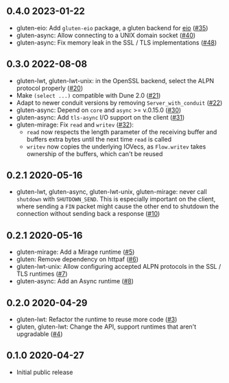 0.4.0 2023-01-22
--------------

- gluten-eio: Add `gluten-eio` package, a gluten backend for
  [eio](https://github.com/ocaml-multicore/eio)
  ([#35](https://github.com/anmonteiro/gluten/pull/35))
- gluten-async: Allow connecting to a UNIX domain socket
  ([#40](https://github.com/anmonteiro/gluten/pull/40))
- gluten-async: Fix memory leak in the SSL / TLS implementations
  ([#48](https://github.com/anmonteiro/gluten/pull/48))


0.3.0 2022-08-08
--------------

- gluten-lwt, gluten-lwt-unix: in the OpenSSL backend, select the ALPN protocol
  properly ([#20](https://github.com/anmonteiro/gluten/pull/20))
- Make `(select ...)` compatible with Dune 2.0
  ([#21](https://github.com/anmonteiro/gluten/pull/21))
- Adapt to newer conduit versions by removing `Server_with_conduit`
  ([#22](https://github.com/anmonteiro/gluten/pull/22))
- gluten-async: Depend on `core` and `async` >= v.0.15.0
  ([#30](https://github.com/anmonteiro/gluten/pull/30))
- gluten-async: Add `tls-async` I/O support on the client
  ([#31](https://github.com/anmonteiro/gluten/pull/31))
- gluten-mirage: Fix `read` and `writev`
  ([#32](https://github.com/anmonteiro/gluten/pull/32)):
    - `read` now respects the length parameter of the receiving buffer and
      buffers extra bytes until the next time `read` is called
    - `writev` now copies the underlying IOVecs, as `Flow.writev` takes
      ownership of the buffers, which can't be reused

0.2.1 2020-05-16
--------------

- gluten-lwt, gluten-async, gluten-lwt-unix, gluten-mirage: never call
  `shutdown` with `SHUTDOWN_SEND`. This is especially important on the client,
  where sending a `FIN` packet might cause the other end to shutdown the
  connection without sending back a response
  ([#10](https://github.com/anmonteiro/gluten/pull/10))

0.2.1 2020-05-16
--------------

- gluten-mirage: Add a Mirage runtime
  ([#5](https://github.com/anmonteiro/gluten/pull/5))
- gluten: Remove dependency on httpaf
  ([#6](https://github.com/anmonteiro/gluten/pull/6))
- gluten-lwt-unix: Allow configuring accepted ALPN protocols in the SSL / TLS
  runtimes ([#7](https://github.com/anmonteiro/gluten/pull/7))
- gluten-async: Add an Async runtime
  ([#8](https://github.com/anmonteiro/gluten/pull/8))

0.2.0 2020-04-29
--------------

- gluten-lwt: Refactor the runtime to reuse more code
  ([#3](https://github.com/anmonteiro/gluten/pull/3))
- gluten, gluten-lwt: Change the API, support runtimes that aren't upgradable
  ([#4](https://github.com/anmonteiro/gluten/pull/4))

0.1.0 2020-04-27
--------------

- Initial public release

